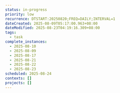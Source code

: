 ```yaml
---
status: in-progress
priority: low
recurrence: DTSTART:20250820;FREQ=DAILY;INTERVAL=1
dateCreated: 2025-08-09T05:17:00.963+08:00
dateModified: 2025-08-23T04:19:16.309+08:00
tags:
  - task
complete_instances:
  - 2025-08-10
  - 2025-08-09
  - 2025-08-17
  - 2025-08-21
  - 2025-08-22
  - 2025-08-23
scheduled: 2025-08-24
contexts: []
projects: []
---
```


